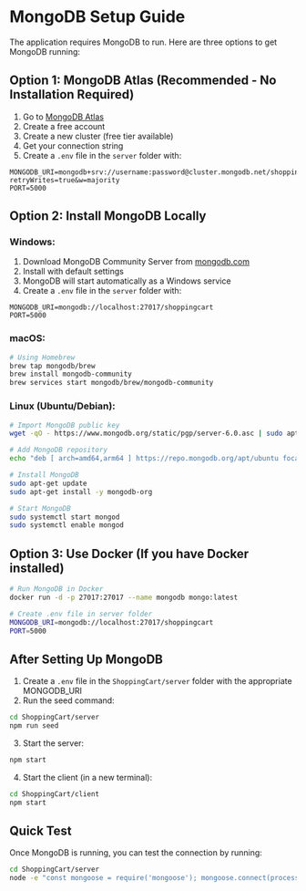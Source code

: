 # MongoDB Setup Guide

The application requires MongoDB to run. Here are three options to get MongoDB running:

## Option 1: MongoDB Atlas (Recommended - No Installation Required)

1. Go to [MongoDB Atlas](https://www.mongodb.com/atlas)
2. Create a free account
3. Create a new cluster (free tier available)
4. Get your connection string
5. Create a `.env` file in the `server` folder with:
```
MONGODB_URI=mongodb+srv://username:password@cluster.mongodb.net/shoppingcart?retryWrites=true&w=majority
PORT=5000
```

## Option 2: Install MongoDB Locally

### Windows:
1. Download MongoDB Community Server from [mongodb.com](https://www.mongodb.com/try/download/community)
2. Install with default settings
3. MongoDB will start automatically as a Windows service
4. Create a `.env` file in the `server` folder with:
```
MONGODB_URI=mongodb://localhost:27017/shoppingcart
PORT=5000
```

### macOS:
```bash
# Using Homebrew
brew tap mongodb/brew
brew install mongodb-community
brew services start mongodb/brew/mongodb-community
```

### Linux (Ubuntu/Debian):
```bash
# Import MongoDB public key
wget -qO - https://www.mongodb.org/static/pgp/server-6.0.asc | sudo apt-key add -

# Add MongoDB repository
echo "deb [ arch=amd64,arm64 ] https://repo.mongodb.org/apt/ubuntu focal/mongodb-org/6.0 multiverse" | sudo tee /etc/apt/sources.list.d/mongodb-org-6.0.list

# Install MongoDB
sudo apt-get update
sudo apt-get install -y mongodb-org

# Start MongoDB
sudo systemctl start mongod
sudo systemctl enable mongod
```

## Option 3: Use Docker (If you have Docker installed)

```bash
# Run MongoDB in Docker
docker run -d -p 27017:27017 --name mongodb mongo:latest

# Create .env file in server folder
MONGODB_URI=mongodb://localhost:27017/shoppingcart
PORT=5000
```

## After Setting Up MongoDB

1. Create a `.env` file in the `ShoppingCart/server` folder with the appropriate MONGODB_URI
2. Run the seed command:
```bash
cd ShoppingCart/server
npm run seed
```
3. Start the server:
```bash
npm start
```
4. Start the client (in a new terminal):
```bash
cd ShoppingCart/client
npm start
```

## Quick Test

Once MongoDB is running, you can test the connection by running:
```bash
cd ShoppingCart/server
node -e "const mongoose = require('mongoose'); mongoose.connect(process.env.MONGODB_URI || 'mongodb://localhost:27017/shoppingcart').then(() => console.log('Connected!')).catch(err => console.log('Error:', err.message))"
```

